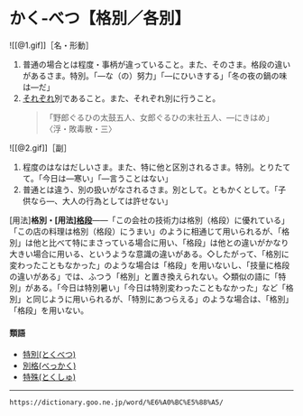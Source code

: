 # かく‐べつ【格別／各別】

![[@1.gif]]［名・形動］

1. 普通の場合とは程度・事柄が違っていること。また、そのさま。格段の違いがあるさま。特別。「―な（の）努力」「―にひいきする」「冬の夜の鍋の味は―だ」
2. [それぞれ](それぞれ（其れ其れ／夫れ夫れ）)別であること。また、それぞれ別に行うこと。
    >「野郎ぐるひの太鼓五人、女郎ぐるひの末社五人、―にきはめ」〈浮・敗毒散・三〉
        

![[@2.gif]]［副］

1. 程度のはなはだしいさま。また、特に他と区別されるさま。特別。とりたてて。「今日は―寒い」「―言うことはない」
2. 普通とは違う、別の扱いがなされるさま。別として。ともかくとして。「子供なら―、大人の行為としては許せない」
    

\[用法\]**格別・\[用法\][格段](https://dictionary.goo.ne.jp/word/%E6%A0%BC%E6%AE%B5/#jn-38967)**――「この会社の技術力は格別（格段）に優れている」「この店の料理は格別（格段）にうまい」のように相通じて用いられるが、「格別」は他と比べて特にまさっている場合に用い、「格段」は他との違いがかなり大きい場合に用いる、というような意識の違いがある。◇したがって、「格別に変わったこともなかった」のような場合は「格段」を用いないし、「技量に格段の違いがある」では、ふつう「格別」と置き換えられない。◇類似の語に「特別」がある。「今日は特別暑い」「今日は特別変わったこともなかった」など「格別」と同じように用いられるが、「特別にあつらえる」のような場合は、「格別」「格段」を用いない。

#### 類語

-   [特別(とくべつ)](https://dictionary.goo.ne.jp/word/%E7%89%B9%E5%88%A5/#jn-158274)
-   [別格(べっかく)](https://dictionary.goo.ne.jp/word/%E5%88%A5%E6%A0%BC/#jn-199114)
-   [特殊(とくしゅ)](https://dictionary.goo.ne.jp/word/%E7%89%B9%E6%AE%8A/#jn-157999)

---
`https://dictionary.goo.ne.jp/word/%E6%A0%BC%E5%88%A5/`
